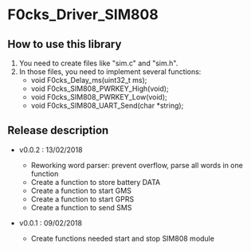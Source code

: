 # F0cks_Driver_SIM808

## How to use this library

1. You need to create files like "sim.c" and "sim.h".
2. In those files, you need to implement several functions:
	* void F0cks_Delay_ms(uint32_t ms);
	* void F0cks_SIM808_PWRKEY_High(void);
	* void F0cks_SIM808_PWRKEY_Low(void);
	* void F0cks_SIM808_UART_Send(char *string);

## Release description

* v0.0.2 : 13/02/2018
	* Reworking word parser: prevent overflow, parse all words in one function
	* Create a function to store battery DATA
	* Create a function to start GMS
	* Create a function to start GPRS
	* Create a function to send SMS

* v0.0.1 : 09/02/2018
	* Create functions needed start and stop SIM808 module